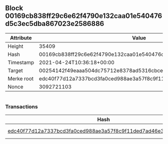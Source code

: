 ## Block 00169cb838ff29c6e62f4790e132caa01e540476d5c3ec5dba867023e2586886

Attribute | Value
--- | ---
Height | 35409
Hash | 00169cb838ff29c6e62f4790e132caa01e540476d5c3ec5dba867023e2586886
Timestamp | 2021-04-24T10:36:18+00:00
Target | 00254142f49eaaa504dc75712e8378ad5316cbcead634704b3734b6271167cc4
Merke root | edc40f77d12a7337bcd3fa0ced988ae3a57f8c9f11ded7ad46e3f7d683f5eb45
Nonce | 3092721103

```

```

### Transactions

Hash | Amount
--- | ---
[edc40f77d12a7337bcd3fa0ced988ae3a57f8c9f11ded7ad46e3f7d683f5eb45](edc40f77d12a7337bcd3fa0ced988ae3a57f8c9f11ded7ad46e3f7d683f5eb45.md) | 10.00000000 SKEPTI 
